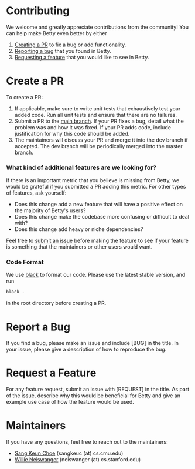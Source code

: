 # Contributing

We welcome and greatly appreciate contributions from the community! You can
help make Betty even better by either

1. [Creating a PR](#create-a-pr) to fix a bug or add functionality.
2. [Reporting a bug](#report-a-bug) that you found in Betty.
3. [Requesting a feature](#request-a-feature) that you would like to
   see in Betty.

# Create a PR

To create a PR:

1. If applicable, make sure to write unit tests that exhaustively test your
   added code. Run all unit tests and ensure that there are no failures.
2. Submit a PR to the [main branch](.).
   If your PR fixes a bug, detail what the problem was and how it was fixed.
   If your PR adds code, include justification for why this code should be added.
3. The maintainers will discuss your PR and merge it into the dev branch if
   accepted. The dev branch will be periodically merged into the master branch.

### What kind of additional features are we looking for?

If there is an important metric that you believe is missing from Betty, we would
be grateful if you submitted a PR adding this metric. For other types of features,
ask yourself:

* Does this change add a new feature that will have a positive effect on the
  majority of Betty's users?
* Does this change make the codebase more confusing or difficult to deal with?
* Does this change add heavy or niche dependencies?

Feel free to [submit an issue](#request-a-feature) before making the
feature to see if your feature is something that the maintainers or other users
would want.

### Code Format

We use [black](https://black.readthedocs.io/en/stable/getting_started.html) to
format our code. Please use the latest stable version, and run
```bash
black .
```
in the root directory before creating a PR.

# Report a Bug

If you find a bug, please make an issue and include [BUG] in the title. In 
your issue, please give a description of how to reproduce the bug.

# Request a Feature

For any feature request, submit an issue with [REQUEST] in the title.
As part of the issue, describe why this would be beneficial for Betty and give
an example use case of how the feature would be used.

# Maintainers

If you have any questions, feel free to reach out to the maintainers:

* [Sang Keun Choe](https://github.com/sangkeun00) (sangkeuc (at) cs.cmu.edu)
* [Willie Neiswanger](https://github.com/willieneis) (neiswanger (at) cs.stanford.edu)
